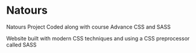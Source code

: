 # Natours
Natours Project Coded along with course Advance CSS and SASS

Website built with modern CSS techniques and using a CSS preprocessor called SASS
